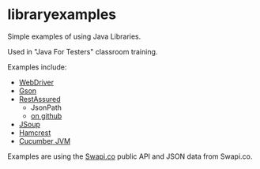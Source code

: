# libraryexamples

Simple examples of using Java Libraries.

Used in "Java For Testers" classroom training.

Examples include:

- [WebDriver](http://www.seleniumhq.org/projects/webdriver/)
- [Gson](https://github.com/google/gson)
- [RestAssured](http://rest-assured.io/)
    - JsonPath
    - [on github](https://github.com/rest-assured/rest-assured)
- [JSoup](https://jsoup.org/)
- [Hamcrest](http://hamcrest.org/)
- [Cucumber JVM](https://cucumber.io/docs/reference/jvm)

Examples are using the [Swapi.co](https://swapi.co/) public API and JSON data from Swapi.co.


